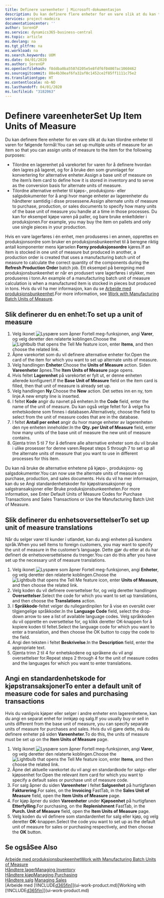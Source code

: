 ```yaml
---
title: Definere vareenheter | Microsoft-dokumentasjon
description: Du kan definere flere enheter for en vare slik at du kan tilordne enheter til varen for følgende formål.
services: project-madeira
documentationcenter: ''
author: SorenGP
ms.service: dynamics365-business-central
ms.topic: article
ms.devlang: na
ms.tgt_pltfrm: na
ms.workload: na
ms.search.keywords: UOM
ms.date: 04/01/2020
ms.author: SorenGP
ms.openlocfilehash: f8ddba0ba5507d205e5e8fdf6f04007ac1060462
ms.sourcegitcommit: 88e4b30eaf6fa32af0c1452ce2f85ff1111c75e2
ms.translationtype: HT
ms.contentlocale: nb-NO
ms.lasthandoff: 04/01/2020
ms.locfileid: "3182063"
---
```

# <a name="set-up-item-units-of-measure"></a><span data-ttu-id="e8be7-103">Definere vareenheter</span><span class="sxs-lookup"><span data-stu-id="e8be7-103">Set Up Item Units of Measure</span></span>
<span data-ttu-id="e8be7-104">Du kan definere flere enheter for en vare slik at du kan tilordne enheter til varen for følgende formål:</span><span class="sxs-lookup"><span data-stu-id="e8be7-104">You can set up multiple units of measure for an item so that you can assign units of measure to the item for the following purposes:</span></span>

- <span data-ttu-id="e8be7-105">Tilordne en lagerenhet på varekortet for varen for å definere hvordan den lagres på lageret, og for å bruke den som grunnlaget for konvertering for alternative enheter.</span><span class="sxs-lookup"><span data-stu-id="e8be7-105">Assign a base unit of measure on the item’s item card to define how it is stored in inventory and to serve as the conversion basis for alternate units of measure.</span></span>
- <span data-ttu-id="e8be7-106">Tilordne alternative enheter til kjøps-, produksjons- eller salgsdokumenter for å angi hvor mange enheter av lagerenheter du håndterer samtidig i disse prosessene.</span><span class="sxs-lookup"><span data-stu-id="e8be7-106">Assign alternate units of measure to purchase, production, or sales documents to specify how many units of the base unit of measure you handle at a time in those processes.</span></span> <span data-ttu-id="e8be7-107">Du kan for eksempel kjøpe varen på paller, og bare bruke enkeltdeler i produksjonen.</span><span class="sxs-lookup"><span data-stu-id="e8be7-107">For example, you may buy the item on pallets and only use single pieces in your production.</span></span>

<span data-ttu-id="e8be7-108">Hvis en vare lagerføres i én enhet, men produseres i en annen, opprettes en produksjonsordre som bruker en produksjonsbunkeenhet til å beregne riktig antall komponenter mens kjørselen **Forny produksjonsordre** kjøres.</span><span class="sxs-lookup"><span data-stu-id="e8be7-108">If an item is stocked in one unit of measure but produced in another, a production order is created that uses a manufacturing batch unit of measure to calculate the correct quantity of the components during the **Refresh Production Order** batch job.</span></span> <span data-ttu-id="e8be7-109">Ett eksempel på beregning med produksjonsbunkeenhet er når en produsert vare lagerføres i stykker, men produseres i tonn.</span><span class="sxs-lookup"><span data-stu-id="e8be7-109">An example of a manufacturing batch unit of measure calculation is when a manufactured item is stocked in pieces but produced in tons.</span></span> <span data-ttu-id="e8be7-110">Hvis du vil ha mer informasjon, kan du se [Arbeide med produksjonsbunkeenhet](production-how-to-use-the-manufacturing-batch-unit-of-measure.md).</span><span class="sxs-lookup"><span data-stu-id="e8be7-110">For more information, see [Work with Manufacturing Batch Units of Measure](production-how-to-use-the-manufacturing-batch-unit-of-measure.md).</span></span>

## <a name="to-set-up-a-unit-of-measure"></a><span data-ttu-id="e8be7-111">Slik definerer du en enhet:</span><span class="sxs-lookup"><span data-stu-id="e8be7-111">To set up a unit of measure</span></span>
1. <span data-ttu-id="e8be7-112">Velg ikonet ![Lyspære som åpner Fortell meg-funksjonen](media/ui-search/search_small.png "Fortell hva du vil gjøre"), angi **Varer**, og velg deretter den relaterte koblingen.</span><span class="sxs-lookup"><span data-stu-id="e8be7-112">Choose the ![Lightbulb that opens the Tell Me feature](media/ui-search/search_small.png "Tell me what you want to do") icon, enter **Items**, and then choose the related link.</span></span>
2. <span data-ttu-id="e8be7-113">Åpne varekortet som du vil definere alternative enheter for.</span><span class="sxs-lookup"><span data-stu-id="e8be7-113">Open the card of the item for which you want to set up alternate units of measure.</span></span>
3. <span data-ttu-id="e8be7-114">Velg handlingen **Enheter**.</span><span class="sxs-lookup"><span data-stu-id="e8be7-114">Choose the **Units of Measure** action.</span></span> <span data-ttu-id="e8be7-115">Siden **Vareenheter** åpnes.</span><span class="sxs-lookup"><span data-stu-id="e8be7-115">The **Item Units of Measure** page opens.</span></span>
4. <span data-ttu-id="e8be7-116">Hvis feltet **Lagerenhet** på varekortet er fylt ut, er denne enheten allerede konfigurert.</span><span class="sxs-lookup"><span data-stu-id="e8be7-116">If the **Base Unit of Measure** field on the item card is filled, then that unit of measure is already set up.</span></span>
5. <span data-ttu-id="e8be7-117">Velg handlingen **Ny**.</span><span class="sxs-lookup"><span data-stu-id="e8be7-117">Choose the **New** action.</span></span> <span data-ttu-id="e8be7-118">Det settes inn en ny, tom linje.</span><span class="sxs-lookup"><span data-stu-id="e8be7-118">A new empty line is inserted.</span></span>
6. <span data-ttu-id="e8be7-119">I feltet **Kode** angir du navnet på enheten.</span><span class="sxs-lookup"><span data-stu-id="e8be7-119">In the **Code** field, enter the name of the unit of measure.</span></span> <span data-ttu-id="e8be7-120">Du kan også velge feltet for å velge fra enhetskodene som finnes i databasen.</span><span class="sxs-lookup"><span data-stu-id="e8be7-120">Alternatively, choose the field to select from the unit of measure codes that are in the database.</span></span>
7. <span data-ttu-id="e8be7-121">I feltet **Antall per enhet** angir du hvor mange enheter av lagerenheten den nye enheten inneholder.</span><span class="sxs-lookup"><span data-stu-id="e8be7-121">In the **Qty. per Unit of Measure** field, enter how many units of the base unit of measure the new unit of measure contains.</span></span>
8. <span data-ttu-id="e8be7-122">Gjenta trinn 5 til 7 for å definere alle alternative enheter som du vil bruke i ulike prosesser for denne varen.</span><span class="sxs-lookup"><span data-stu-id="e8be7-122">Repeat steps 5 through 7 to set up all the alternate units of measure that you want to use in different processes for this item.</span></span>

<span data-ttu-id="e8be7-123">Du kan nå bruke de alternative enhetene på kjøps-, produksjons- og salgsdokumenter.</span><span class="sxs-lookup"><span data-stu-id="e8be7-123">You can now use the alternate units of measure on purchase, production, and sales documents.</span></span> <span data-ttu-id="e8be7-124">Hvis du vil ha mer informasjon, kan du se Angi standardenhetskoder for kjøpstransaksjoner og salgstransaksjoner eller Bruke produksjonsbunkeenheten.</span><span class="sxs-lookup"><span data-stu-id="e8be7-124">For more information, see Enter Default Units of Measure Codes for Purchase Transactions and Sales Transactions or Use the Manufacturing Batch Unit of Measure.</span></span>

## <a name="to-set-up-unit-of-measure-translations"></a><span data-ttu-id="e8be7-125">Slik definerer du enhetsoversettelser</span><span class="sxs-lookup"><span data-stu-id="e8be7-125">To set up unit of measure translations</span></span>
<span data-ttu-id="e8be7-126">Når du selger varer til kunder i utlandet, kan du angi enheten på kundens språk.</span><span class="sxs-lookup"><span data-stu-id="e8be7-126">When you sell items to foreign customers, you may want to specify the unit of measure in the customer’s language.</span></span> <span data-ttu-id="e8be7-127">Dette gjør du etter at du har definert de enhetsoversettelsene du trenger.</span><span class="sxs-lookup"><span data-stu-id="e8be7-127">You can do this after you have set up the necessary unit of measure translations.</span></span>

1. <span data-ttu-id="e8be7-128">Velg ikonet ![Lyspære som åpner Fortell meg-funksjonen](media/ui-search/search_small.png "Fortell hva du vil gjøre"), angi **Enheter**, og velg deretter den relaterte koblingen.</span><span class="sxs-lookup"><span data-stu-id="e8be7-128">Choose the ![Lightbulb that opens the Tell Me feature](media/ui-search/search_small.png "Tell me what you want to do") icon, enter **Units of Measure**, and then choose the related link.</span></span>
2. <span data-ttu-id="e8be7-129">Velg koden du vil definere oversettelser for, og velg deretter handlingen **Oversettelser**.</span><span class="sxs-lookup"><span data-stu-id="e8be7-129">Select the code for which you want to set up translations, and then choose the **Translations** action.</span></span>
3. <span data-ttu-id="e8be7-130">I **Språkkode**-feltet velger du rullegardinpilen for å vise en oversikt over tilgjengelige språkkoder.</span><span class="sxs-lookup"><span data-stu-id="e8be7-130">In the **Language Code** field, select the drop-down arrow to see a list of available language codes.</span></span> <span data-ttu-id="e8be7-131">Velg språkkoden du vil opprette en oversettelse for, og klikk deretter OK-knappen for å kopiere koden til feltet.</span><span class="sxs-lookup"><span data-stu-id="e8be7-131">Select the language code for which you want to enter a translation, and then choose the OK button to copy the code to the field.</span></span>
4. <span data-ttu-id="e8be7-132">Angi den teksten i feltet **Beskrivelse**.</span><span class="sxs-lookup"><span data-stu-id="e8be7-132">In the **Description** field, enter the appropriate text.</span></span>
5. <span data-ttu-id="e8be7-133">Gjenta trinn 2 til 4 for enhetskodene og språkene du vil angi oversettelser for.</span><span class="sxs-lookup"><span data-stu-id="e8be7-133">Repeat steps 2 through 4 for the unit of measure codes and the languages for which you want to enter translations.</span></span>

## <a name="to-enter-a-default-unit-of-measure-code-for-sales-and-purchasing-transactions"></a><span data-ttu-id="e8be7-134">Angi en standardenhetskode for kjøpstransaksjoner</span><span class="sxs-lookup"><span data-stu-id="e8be7-134">To enter a default unit of measure code for sales and purchasing transactions</span></span>
<span data-ttu-id="e8be7-135">Hvis du vanligvis kjøper eller selger i andre enheter enn lagerenhetene, kan du angi en separat enhet for innkjøp og salg.</span><span class="sxs-lookup"><span data-stu-id="e8be7-135">If you usually buy or sell in units different from the base unit of measure, you can specify separate units of measure for purchases and sales.</span></span> <span data-ttu-id="e8be7-136">Hvis du vil gjøre dette, må du definere enheter på siden **Vareenheter**.</span><span class="sxs-lookup"><span data-stu-id="e8be7-136">To do this, the units of measure must be set up on the **Item Units of Measure** page.</span></span>

1. <span data-ttu-id="e8be7-137">Velg ikonet ![Lyspære som åpner Fortell meg-funksjonen](media/ui-search/search_small.png "Fortell hva du vil gjøre"), angi **Varer**, og velg deretter den relaterte koblingen.</span><span class="sxs-lookup"><span data-stu-id="e8be7-137">Choose the ![Lightbulb that opens the Tell Me feature](media/ui-search/search_small.png "Tell me what you want to do") icon, enter **Items**, and then choose the related link.</span></span>
2. <span data-ttu-id="e8be7-138">Åpne det aktuelle varekortet du vil angi en standardkode for salgs- eller kjøpsenhet for.</span><span class="sxs-lookup"><span data-stu-id="e8be7-138">Open the relevant item card for which you want to specify a default sales or purchase unit of measure code.</span></span>
3. <span data-ttu-id="e8be7-139">For salg åpner du siden **Vareenheter** i feltet **Salgsenhet** på hurtigfanen **Fakturering**.</span><span class="sxs-lookup"><span data-stu-id="e8be7-139">For sales, on the **Invoicing** FastTab, in the **Sales Unit of Measure** field, open the **Item Units of Measure** page.</span></span>
4. <span data-ttu-id="e8be7-140">For kjøp åpner du siden **Vareenheter** under **Kjøpsenhet** på hurtigfanen **Etterfylling**.</span><span class="sxs-lookup"><span data-stu-id="e8be7-140">For purchasing, on the **Replenishment** FastTab, in the **Purch. Unit of Measure** field, open the **Item Units of Measure** page.</span></span>
5. <span data-ttu-id="e8be7-141">Velg koden du vil definere som standardenhet for salg eller kjøp, og velg deretter **OK**-knappen.</span><span class="sxs-lookup"><span data-stu-id="e8be7-141">Select the code you want to set up as the default unit of measure for sales or purchasing respectively, and then choose the **OK** button.</span></span>

## <a name="see-also"></a><span data-ttu-id="e8be7-142">Se også</span><span class="sxs-lookup"><span data-stu-id="e8be7-142">See Also</span></span>
[<span data-ttu-id="e8be7-143">Arbeide med produksjonsbunkeenhet</span><span class="sxs-lookup"><span data-stu-id="e8be7-143">Work with Manufacturing Batch Units of Measure</span></span>](production-how-to-use-the-manufacturing-batch-unit-of-measure.md)  
[<span data-ttu-id="e8be7-144">Håndtere lager</span><span class="sxs-lookup"><span data-stu-id="e8be7-144">Managing Inventory</span></span>](inventory-manage-inventory.md)  
[<span data-ttu-id="e8be7-145">Håndtere kjøp</span><span class="sxs-lookup"><span data-stu-id="e8be7-145">Managing Purchasing</span></span>](purchasing-manage-purchasing.md)  
<span data-ttu-id="e8be7-146">[Håndtere salg](sales-manage-sales.md)  </span><span class="sxs-lookup"><span data-stu-id="e8be7-146">[Managing Sales](sales-manage-sales.md)  </span></span>  
<span data-ttu-id="e8be7-147">[Arbeide med [!INCLUDE[d365fin](includes/d365fin_md.md)]](ui-work-product.md)</span><span class="sxs-lookup"><span data-stu-id="e8be7-147">[Working with [!INCLUDE[d365fin](includes/d365fin_md.md)]](ui-work-product.md)</span></span>
